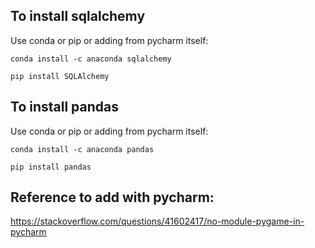 ## To install sqlalchemy
Use conda or pip or adding from pycharm itself:

`conda install -c anaconda sqlalchemy`

`pip install SQLAlchemy`


## To install pandas
Use conda or pip or adding from pycharm itself:

`conda install -c anaconda pandas` 

`pip install pandas`


## Reference to add with pycharm:
https://stackoverflow.com/questions/41602417/no-module-pygame-in-pycharm
